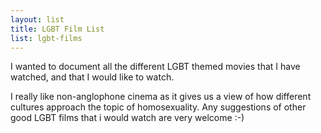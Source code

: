 ```yaml
---
layout: list
title: LGBT Film List
list: lgbt-films
---
```


I wanted to document all the different LGBT themed movies that I have watched, and that I would like to watch.

I really like non-anglophone cinema as it gives us a view of how different cultures approach the topic of homosexuality. Any suggestions of other good LGBT films that i would watch are very welcome :-)
